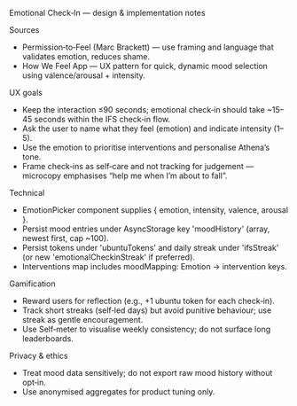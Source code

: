 Emotional Check‑In — design & implementation notes

Sources
- Permission‑to‑Feel (Marc Brackett) — use framing and language that validates emotion, reduces shame.
- How We Feel App — UX pattern for quick, dynamic mood selection using valence/arousal + intensity.

UX goals
- Keep the interaction ≤90 seconds; emotional check‑in should take ~15–45 seconds within the IFS check‑in flow.
- Ask the user to name what they feel (emotion) and indicate intensity (1–5).
- Use the emotion to prioritise interventions and personalise Athena’s tone.
- Frame check‑ins as self‑care and not tracking for judgement — microcopy emphasises “help me when I’m about to fall”.

Technical
- EmotionPicker component supplies { emotion, intensity, valence, arousal }.
- Persist mood entries under AsyncStorage key 'moodHistory' (array, newest first, cap ~100).
- Persist tokens under 'ubuntuTokens' and daily streak under 'ifsStreak' (or new 'emotionalCheckinStreak' if preferred).
- Interventions map includes moodMapping: Emotion -> intervention keys.

Gamification
- Reward users for reflection (e.g., +1 ubuntu token for each check‑in).
- Track short streaks (self‑led days) but avoid punitive behaviour; use streak as gentle encouragement.
- Use Self‑meter to visualise weekly consistency; do not surface long leaderboards.

Privacy & ethics
- Treat mood data sensitively; do not export raw mood history without opt‑in.
- Use anonymised aggregates for product tuning only.
